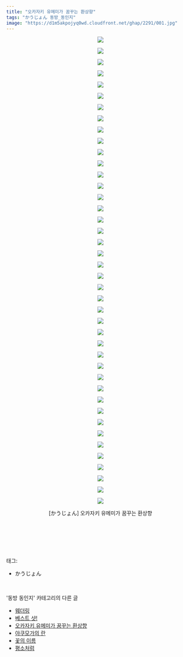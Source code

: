 ```yaml
---
title: "오카자키 유메미가 꿈꾸는 환상향"
tags: "かうじょん 동방_동인지"
image: "https://d1m5akpojyq0wd.cloudfront.net/ghap/2291/001.jpg"
---
```

<div class="article">
<p style="text-align: center; clear: none; float: none;"><img src="{{ site.imgserver6 }}/ghap/2291/001.jpg"/></p>
<p style="text-align: center; clear: none; float: none;"><img src="{{ site.imgserver6 }}/ghap/2291/002.jpg"/></p>
<p style="text-align: center; clear: none; float: none;"><img src="{{ site.imgserver6 }}/ghap/2291/003.jpg"/></p>
<p style="text-align: center; clear: none; float: none;"><img src="{{ site.imgserver6 }}/ghap/2291/004.jpg"/></p>
<p style="text-align: center; clear: none; float: none;"><img src="{{ site.imgserver6 }}/ghap/2291/005.jpg"/></p>
<p style="text-align: center; clear: none; float: none;"><img src="{{ site.imgserver6 }}/ghap/2291/006.jpg"/></p>
<p style="text-align: center; clear: none; float: none;"><img src="{{ site.imgserver6 }}/ghap/2291/007.jpg"/></p>
<p style="text-align: center; clear: none; float: none;"><img src="{{ site.imgserver6 }}/ghap/2291/008.jpg"/></p>
<p style="text-align: center; clear: none; float: none;"><img src="{{ site.imgserver6 }}/ghap/2291/009.jpg"/></p>
<p style="text-align: center; clear: none; float: none;"><img src="{{ site.imgserver6 }}/ghap/2291/010.jpg"/></p>
<p style="text-align: center; clear: none; float: none;"><img src="{{ site.imgserver6 }}/ghap/2291/011.jpg"/></p>
<p style="text-align: center; clear: none; float: none;"><img src="{{ site.imgserver6 }}/ghap/2291/012.jpg"/></p>
<p style="text-align: center; clear: none; float: none;"><img src="{{ site.imgserver6 }}/ghap/2291/013.jpg"/></p>
<p style="text-align: center; clear: none; float: none;"><img src="{{ site.imgserver6 }}/ghap/2291/014.jpg"/></p>
<p style="text-align: center; clear: none; float: none;"><img src="{{ site.imgserver6 }}/ghap/2291/015.jpg"/></p>
<p style="text-align: center; clear: none; float: none;"><img src="{{ site.imgserver6 }}/ghap/2291/016.jpg"/></p>
<p style="text-align: center; clear: none; float: none;"><img src="{{ site.imgserver6 }}/ghap/2291/017.jpg"/></p>
<p style="text-align: center; clear: none; float: none;"><img src="{{ site.imgserver6 }}/ghap/2291/018.jpg"/></p>
<p style="text-align: center; clear: none; float: none;"><img src="{{ site.imgserver6 }}/ghap/2291/019.jpg"/></p>
<p style="text-align: center; clear: none; float: none;"><img src="{{ site.imgserver6 }}/ghap/2291/020.jpg"/></p>
<p style="text-align: center; clear: none; float: none;"><img src="{{ site.imgserver6 }}/ghap/2291/021.jpg"/></p>
<p style="text-align: center; clear: none; float: none;"><img src="{{ site.imgserver6 }}/ghap/2291/022.jpg"/></p>
<p style="text-align: center; clear: none; float: none;"><img src="{{ site.imgserver6 }}/ghap/2291/023.jpg"/></p>
<p style="text-align: center; clear: none; float: none;"><img src="{{ site.imgserver6 }}/ghap/2291/024.jpg"/></p>
<p style="text-align: center; clear: none; float: none;"><img src="{{ site.imgserver6 }}/ghap/2291/025.jpg"/></p>
<p style="text-align: center; clear: none; float: none;"><img src="{{ site.imgserver6 }}/ghap/2291/026.jpg"/></p>
<p style="text-align: center; clear: none; float: none;"><img src="{{ site.imgserver6 }}/ghap/2291/027.jpg"/></p>
<p style="text-align: center; clear: none; float: none;"><img src="{{ site.imgserver6 }}/ghap/2291/028.jpg"/></p>
<p style="text-align: center; clear: none; float: none;"><img src="{{ site.imgserver6 }}/ghap/2291/029.jpg"/></p>
<p style="text-align: center; clear: none; float: none;"><img src="{{ site.imgserver6 }}/ghap/2291/030.jpg"/></p>
<p style="text-align: center; clear: none; float: none;"><img src="{{ site.imgserver6 }}/ghap/2291/031.jpg"/></p>
<p style="text-align: center; clear: none; float: none;"><img src="{{ site.imgserver6 }}/ghap/2291/032.jpg"/></p>
<p style="text-align: center; clear: none; float: none;"><img src="{{ site.imgserver6 }}/ghap/2291/033.jpg"/></p>
<p style="text-align: center; clear: none; float: none;"><img src="{{ site.imgserver6 }}/ghap/2291/034.jpg"/></p>
<p style="text-align: center; clear: none; float: none;"><img src="{{ site.imgserver6 }}/ghap/2291/035.jpg"/></p>
<p style="text-align: center; clear: none; float: none;"><img src="{{ site.imgserver6 }}/ghap/2291/036.jpg"/></p>
<p style="text-align: center; clear: none; float: none;"><img src="{{ site.imgserver6 }}/ghap/2291/037.jpg"/></p>
<p style="text-align: center; clear: none; float: none;"><img src="{{ site.imgserver6 }}/ghap/2291/038.jpg"/></p>
<p style="text-align: center; clear: none; float: none;"><img src="{{ site.imgserver6 }}/ghap/2291/039.jpg"/></p>
<p style="text-align: center; clear: none; float: none;"><img src="{{ site.imgserver6 }}/ghap/2291/040.jpg"/></p>
<p style="text-align: center; clear: none; float: none;"><img src="{{ site.imgserver6 }}/ghap/2291/041.jpg"/></p>
<p style="text-align: center; clear: none; float: none;"><img src="{{ site.imgserver6 }}/ghap/2291/042.jpg"/></p>
<p style="text-align: center; clear: none; float: none;">[かうじょん] 오카자키 유메미가 꿈꾸는 환상향</p>
<p style="text-align: center; clear: none; float: none;"><br/></p>
<p><br/></p>
</div><br/>
<div class="tagTrail">
<p>태그: </p>
<ul>
<li>かうじょん</li>
</ul>
</div><br/>
<div class="another">
<p>'동방 동인지' 카테고리의 다른 글</p>
<ul>
<li><a href="/ghap_2293">웨더링</a></li>
<li><a href="/ghap_2292">베스트 샷!</a></li>
<li><a href="/ghap_2291">오카자키 유메미가 꿈꾸는 환상향</a></li>
<li><a href="/ghap_2289">야쿠모가의 란</a></li>
<li><a href="/ghap_2288">꽃의 이름</a></li>
<li><a href="/ghap_2287">평소처럼</a></li>
</ul>
</div><br/>
<div class="cb_module cb_fluid">
<div class="cb_wrt cb_profile">
</div><!-- commentList close -->
</div><br/>
